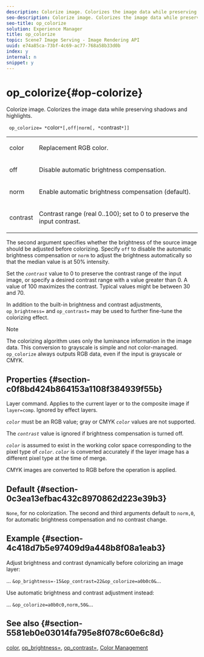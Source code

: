 ```yaml
---
description: Colorize image. Colorizes the image data while preserving shadows and highlights.
seo-description: Colorize image. Colorizes the image data while preserving shadows and highlights.
seo-title: op_colorize
solution: Experience Manager
title: op_colorize
topic: Scene7 Image Serving - Image Rendering API
uuid: e74a85ca-73bf-4c69-ac77-768a58b33d0b
index: y
internal: n
snippet: y
---
```


# op_colorize{#op-colorize}

Colorize image. Colorizes the image data while preserving shadows and highlights.

 ` op_colorize= *`color`*[,off|norm[, *`contrast`*]]`

<table id="simpletable_768D6CDF3F734E7F89DC7AB2EAAC0C77"> 
 <tr class="strow"> 
  <td class="stentry"> <p> <span class="varname"> color </span> </p> </td> 
  <td class="stentry"> <p>Replacement RGB color. </p> </td> 
 </tr> 
 <tr class="strow"> 
  <td class="stentry"> <p> <span class="codeph"> off </span> </p> </td> 
  <td class="stentry"> <p>Disable automatic brightness compensation. </p> </td> 
 </tr> 
 <tr class="strow"> 
  <td class="stentry"> <p> <span class="codeph"> norm </span> </p> </td> 
  <td class="stentry"> <p>Enable automatic brightness compensation (default). </p> </td> 
 </tr> 
 <tr class="strow"> 
  <td class="stentry"> <p> <span class="varname"> contrast </span> </p> </td> 
  <td class="stentry"> <p>Contrast range (real 0..100); set to 0 to preserve the input contrast. </p> </td> 
 </tr> 
</table>

The second argument specifies whether the brightness of the source image should be adjusted before colorizing. Specify `off` to disable the automatic brightness compensation or `norm` to adjust the brightness automatically so that the median value is at 50% intensity.

Set the *`contrast`* value to 0 to preserve the contrast range of the input image, or specify a desired contrast range with a value greater than 0. A value of 100 maximizes the contrast. Typical values might be between 30 and 70.

In addition to the built-in brightness and contrast adjustments, `op_brightness=` and `op_contrast=` may be used to further fine-tune the colorizing effect.

>[!NOTE]
>
>The colorizing algorithm uses only the luminance information in the image data. This conversion to grayscale is simple and not color-managed. `op_colorize` always outputs RGB data, even if the input is grayscale or CMYK.

## Properties {#section-c0f8bd424b864153a1108f384939f55b}

Layer command. Applies to the current layer or to the composite image if `layer=comp`. Ignored by effect layers.

*`color`* must be an RGB value; gray or CMYK *`color`* values are not supported.

The *`contrast`* value is ignored if brightness compensation is turned off.

*`color`* is assumed to exist in the working color space corresponding to the pixel type of *`color`*. *`color`* is converted accurately if the layer image has a different pixel type at the time of merge.

CMYK images are converted to RGB before the operation is applied.

## Default {#section-0c3ea13efbac432c8970862d223e39b3}

`None`, for no colorization. The second and third arguments default to `norm,0`, for automatic brightness compensation and no contrast change.

## Example {#section-4c418d7b5e97409d9a448b8f08a1eab3}

Adjust brightness and contrast dynamically before colorizing an image layer:

… `&op_brightness=-15&op_contrast=22&op_colorize=a0b0c0&`…

Use automatic brightness and contrast adjustment instead:

… `&op_colorize=a0b0c0,norm,50&`…

## See also {#section-5581eb0e03014fa795e8f078c60e6c8d}

[color](r_is_http_color.md#reference_0FDB264A3AED4BD78451BB55311F6E93), [op_brightness=](../../../../../is-api/http-ref/image-serving-api-ref/c-http-protocol-reference/c-command-reference/r-op-brightness.md#reference-edf79dc41ae5411c80bec3ee3731c58a), [op_contrast=](../../../../../is-api/http-ref/image-serving-api-ref/c-http-protocol-reference/c-command-reference/r-op-contrast.md#reference-b26dfa9869fd43bebea0fbb8e9fe743d), [Color Management](../../../../../is-api/http-ref/image-serving-api-ref/c-http-protocol-reference/c-syntax-and-features/r-color-management.md#reference-c7e4a72d589145189f7e4bcb6b4544d7) 
